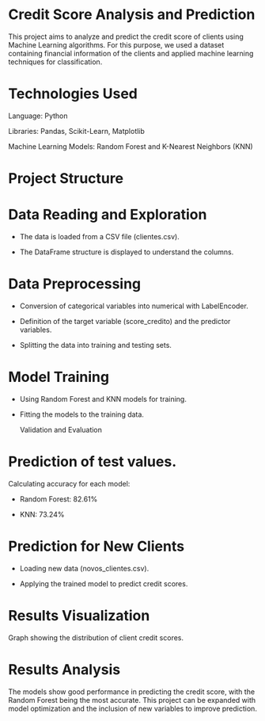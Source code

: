 # Credit Score Analysis and Prediction

This project aims to analyze and predict the credit score of clients using Machine Learning algorithms. For this purpose, we used a dataset containing financial information of the clients and applied machine learning techniques for classification.

# Technologies Used

Language: Python

Libraries: Pandas, Scikit-Learn, Matplotlib

Machine Learning Models: Random Forest and K-Nearest Neighbors (KNN)

# Project Structure

# Data Reading and Exploration

- The data is loaded from a CSV file (clientes.csv).

- The DataFrame structure is displayed to understand the columns.

 # Data Preprocessing

- Conversion of categorical variables into numerical with LabelEncoder.

- Definition of the target variable (score_credito) and the predictor variables.

- Splitting the data into training and testing sets.

# Model Training

- Using Random Forest and KNN models for training.

- Fitting the models to the training data.

  Validation and Evaluation

# Prediction of test values.

Calculating accuracy for each model:

- Random Forest: 82.61%

- KNN: 73.24%

# Prediction for New Clients

- Loading new data (novos_clientes.csv).

- Applying the trained model to predict credit scores.

 # Results Visualization

Graph showing the distribution of client credit scores.

# Results Analysis

The models show good performance in predicting the credit score, with the Random Forest being the most accurate. This project can be expanded with model optimization and the inclusion of new variables to improve prediction.
